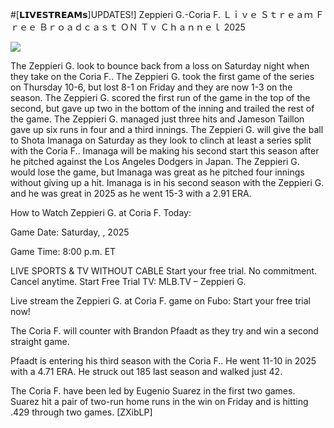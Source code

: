 #[𝗟𝗜𝗩𝗘𝗦𝗧𝗥𝗘𝗔𝗠𝘀]UPDATES!] Zeppieri G.-Coria F. Ｌｉｖｅ Ｓｔｒｅａｍ Ｆｒｅｅ Ｂｒｏａｄｃａｓｔ ＯＮ Ｔｖ Ｃｈａｎｎｅｌ  2025  
  
  
[![](https://i.imgur.com/qSNzIqt.png)](https://movie.rssnews.media/lqNjUEiQG.php)  
  
The Zeppieri G. look to bounce back from a loss on Saturday night when they take on the Coria F.. The Zeppieri G. took the first game of the series on Thursday 10-6, but lost 8-1 on Friday and they are now 1-3 on the season. The Zeppieri G. scored the first run of the game in the top of the second, but gave up two in the bottom of the inning and trailed the rest of the game. The Zeppieri G. managed just three hits and Jameson Taillon gave up six runs in four and a third innings. The Zeppieri G. will give the ball to Shota Imanaga on Saturday as they look to clinch at least a series split with the Coria F.. Imanaga will be making his second start this season after he pitched against the Los Angeles Dodgers in Japan. The Zeppieri G. would lose the game, but Imanaga was great as he pitched four innings without giving up a hit. Imanaga is in his second season with the Zeppieri G. and he was great in 2025 as he went 15-3 with a 2.91 ERA.

How to Watch Zeppieri G. at Coria F. Today:

Game Date: Saturday, , 2025

Game Time: 8:00 p.m. ET

LIVE SPORTS & TV WITHOUT CABLE
Start your free trial. No commitment. Cancel anytime.
Start Free Trial
TV: MLB.TV – Zeppieri G.

Live stream the Zeppieri G. at Coria F. game on Fubo: Start your free trial now!

The Coria F. will counter with Brandon Pfaadt as they try and win a second straight game.

Pfaadt is entering his third season with the Coria F.. He went 11-10 in 2025 with a 4.71 ERA. He struck out 185 last season and walked just 42.

The Coria F. have been led by Eugenio Suarez in the first two games. Suarez hit a pair of two-run home runs in the win on Friday and is hitting .429 through two games. [ZXibLP]